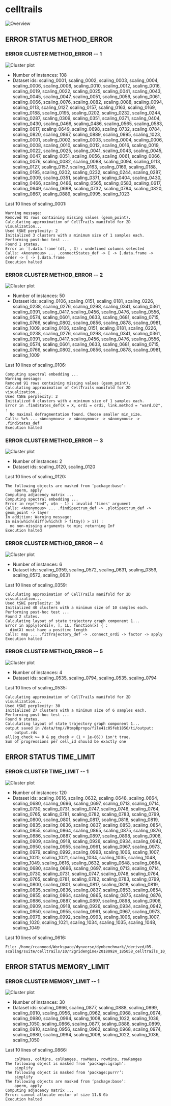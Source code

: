 # celltrails
![Overview](celltrails.png)

## ERROR STATUS METHOD_ERROR

### ERROR CLUSTER METHOD_ERROR -- 1
![Cluster plot](error_class_plots/celltrails_method_error_1.png)

 * Number of instances: 108
 * Dataset ids: scaling_0001, scaling_0002, scaling_0003, scaling_0004, scaling_0006, scaling_0008, scaling_0010, scaling_0012, scaling_0016, scaling_0019, scaling_0022, scaling_0025, scaling_0041, scaling_0043, scaling_0045, scaling_0047, scaling_0051, scaling_0056, scaling_0061, scaling_0066, scaling_0076, scaling_0082, scaling_0088, scaling_0094, scaling_0113, scaling_0127, scaling_0157, scaling_0163, scaling_0169, scaling_0188, scaling_0195, scaling_0202, scaling_0232, scaling_0244, scaling_0287, scaling_0309, scaling_0351, scaling_0371, scaling_0404, scaling_0430, scaling_0466, scaling_0486, scaling_0565, scaling_0583, scaling_0617, scaling_0649, scaling_0698, scaling_0732, scaling_0784, scaling_0820, scaling_0867, scaling_0889, scaling_0995, scaling_1023, scaling_0001, scaling_0002, scaling_0003, scaling_0004, scaling_0006, scaling_0008, scaling_0010, scaling_0012, scaling_0016, scaling_0019, scaling_0022, scaling_0025, scaling_0041, scaling_0043, scaling_0045, scaling_0047, scaling_0051, scaling_0056, scaling_0061, scaling_0066, scaling_0076, scaling_0082, scaling_0088, scaling_0094, scaling_0113, scaling_0127, scaling_0157, scaling_0163, scaling_0169, scaling_0188, scaling_0195, scaling_0202, scaling_0232, scaling_0244, scaling_0287, scaling_0309, scaling_0351, scaling_0371, scaling_0404, scaling_0430, scaling_0466, scaling_0486, scaling_0565, scaling_0583, scaling_0617, scaling_0649, scaling_0698, scaling_0732, scaling_0784, scaling_0820, scaling_0867, scaling_0889, scaling_0995, scaling_1023

Last 10 lines of scaling_0001:
```
Warning message:
Removed 91 rows containing missing values (geom_point). 
Calculating approximation of CellTrails manifold for 2D visualization...
Used tSNE perplexity: 2
Initialized 3 clusters with a minimum size of 1 samples each.
Performing post-hoc test ...
Found 1 states.
Error in `[.data.frame`(dt, , 3) : undefined columns selected
Calls: <Anonymous> ... .connectStates_def -> [ -> [.data.frame -> order -> [ -> [.data.frame
Execution halted
```

### ERROR CLUSTER METHOD_ERROR -- 2
![Cluster plot](error_class_plots/celltrails_method_error_2.png)

 * Number of instances: 50
 * Dataset ids: scaling_0106, scaling_0151, scaling_0181, scaling_0226, scaling_0238, scaling_0276, scaling_0298, scaling_0341, scaling_0361, scaling_0391, scaling_0417, scaling_0456, scaling_0476, scaling_0556, scaling_0574, scaling_0601, scaling_0633, scaling_0681, scaling_0715, scaling_0766, scaling_0802, scaling_0856, scaling_0878, scaling_0981, scaling_1009, scaling_0106, scaling_0151, scaling_0181, scaling_0226, scaling_0238, scaling_0276, scaling_0298, scaling_0341, scaling_0361, scaling_0391, scaling_0417, scaling_0456, scaling_0476, scaling_0556, scaling_0574, scaling_0601, scaling_0633, scaling_0681, scaling_0715, scaling_0766, scaling_0802, scaling_0856, scaling_0878, scaling_0981, scaling_1009

Last 10 lines of scaling_0106:
```
Computing spectral embedding ...
Warning message:
Removed 91 rows containing missing values (geom_point). 
Calculating approximation of CellTrails manifold for 2D visualization...
Used tSNE perplexity: 2
Initialized 0 clusters with a minimum size of 1 samples each.
Error in .findStates_def(X = X, ordi = ordi, link.method = "ward.D2",  : 
  No maximal defragmentation found. Choose smaller min_size.
Calls: %>% ... <Anonymous> -> <Anonymous> -> <Anonymous> -> .findStates_def
Execution halted
```

### ERROR CLUSTER METHOD_ERROR -- 3
![Cluster plot](error_class_plots/celltrails_method_error_3.png)

 * Number of instances: 2
 * Dataset ids: scaling_0120, scaling_0120

Last 10 lines of scaling_0120:
```
The following objects are masked from ‘package:base’:
    aperm, apply
Computing adjacency matrix ...
Computing spectral embedding ...
Error in rep("red", x$n - 1) : invalid 'times' argument
Calls: <Anonymous> ... .findSpectrum_def -> .plotSpectrum_def -> geom_point -> layer
In addition: Warning message:
In min(which(diff(which(h > fit$y)) > 1)) :
  no non-missing arguments to min; returning Inf
Execution halted
```

### ERROR CLUSTER METHOD_ERROR -- 4
![Cluster plot](error_class_plots/celltrails_method_error_4.png)

 * Number of instances: 6
 * Dataset ids: scaling_0359, scaling_0572, scaling_0631, scaling_0359, scaling_0572, scaling_0631

Last 10 lines of scaling_0359:
```
Calculating approximation of CellTrails manifold for 2D visualization...
Used tSNE perplexity: 30
Initialized 40 clusters with a minimum size of 10 samples each.
Performing post-hoc test ...
Found 2 states.
Calculating layout of state trajectory graph component 1...
Error in apply(ordi[v, ], 1L, function(x) { : 
  dim(X) must have a positive length
Calls: map ... .fitTrajectory_def -> .connect_ordi -> factor -> apply
Execution halted
```

### ERROR CLUSTER METHOD_ERROR -- 5
![Cluster plot](error_class_plots/celltrails_method_error_5.png)

 * Number of instances: 4
 * Dataset ids: scaling_0535, scaling_0794, scaling_0535, scaling_0794

Last 10 lines of scaling_0535:
```
Calculating approximation of CellTrails manifold for 2D visualization...
Used tSNE perplexity: 30
Initialized 27 clusters with a minimum size of 6 samples each.
Performing post-hoc test ...
Found 9 states.
Calculating layout of state trajectory graph component 1...
output saved in /data/tmp//RtmpBprnpo/file41c05feb1856/ti/output: 
	output.rds
all(pg_check >= 0 & pg_check < (1 + 1e-06)) isn't true.
Sum of progressions per cell_id should be exactly one
```

## ERROR STATUS TIME_LIMIT

### ERROR CLUSTER TIME_LIMIT -- 1
![Cluster plot](error_class_plots/celltrails_time_limit_1.png)

 * Number of instances: 120
 * Dataset ids: scaling_0616, scaling_0632, scaling_0648, scaling_0664, scaling_0680, scaling_0696, scaling_0697, scaling_0713, scaling_0714, scaling_0730, scaling_0731, scaling_0747, scaling_0748, scaling_0764, scaling_0765, scaling_0781, scaling_0782, scaling_0783, scaling_0799, scaling_0800, scaling_0801, scaling_0817, scaling_0818, scaling_0819, scaling_0835, scaling_0836, scaling_0837, scaling_0853, scaling_0854, scaling_0855, scaling_0864, scaling_0865, scaling_0875, scaling_0876, scaling_0886, scaling_0887, scaling_0897, scaling_0898, scaling_0908, scaling_0909, scaling_0918, scaling_0926, scaling_0934, scaling_0942, scaling_0950, scaling_0955, scaling_0961, scaling_0967, scaling_0973, scaling_0979, scaling_0992, scaling_0993, scaling_1006, scaling_1007, scaling_1020, scaling_1021, scaling_1034, scaling_1035, scaling_1048, scaling_1049, scaling_0616, scaling_0632, scaling_0648, scaling_0664, scaling_0680, scaling_0696, scaling_0697, scaling_0713, scaling_0714, scaling_0730, scaling_0731, scaling_0747, scaling_0748, scaling_0764, scaling_0765, scaling_0781, scaling_0782, scaling_0783, scaling_0799, scaling_0800, scaling_0801, scaling_0817, scaling_0818, scaling_0819, scaling_0835, scaling_0836, scaling_0837, scaling_0853, scaling_0854, scaling_0855, scaling_0864, scaling_0865, scaling_0875, scaling_0876, scaling_0886, scaling_0887, scaling_0897, scaling_0898, scaling_0908, scaling_0909, scaling_0918, scaling_0926, scaling_0934, scaling_0942, scaling_0950, scaling_0955, scaling_0961, scaling_0967, scaling_0973, scaling_0979, scaling_0992, scaling_0993, scaling_1006, scaling_1007, scaling_1020, scaling_1021, scaling_1034, scaling_1035, scaling_1048, scaling_1049

Last 10 lines of scaling_0616:
```
File: /home/rcannood/Workspace/dynverse/dynbenchmark//derived/05-scaling/suite/celltrails/10/r2gridengine/20180924_185058_celltrails_10_8FhYyI4ixL/log/log.616.e.txt
```

## ERROR STATUS MEMORY_LIMIT

### ERROR CLUSTER MEMORY_LIMIT -- 1
![Cluster plot](error_class_plots/celltrails_memory_limit_1.png)

 * Number of instances: 30
 * Dataset ids: scaling_0866, scaling_0877, scaling_0888, scaling_0899, scaling_0910, scaling_0956, scaling_0962, scaling_0968, scaling_0974, scaling_0980, scaling_0994, scaling_1008, scaling_1022, scaling_1036, scaling_1050, scaling_0866, scaling_0877, scaling_0888, scaling_0899, scaling_0910, scaling_0956, scaling_0962, scaling_0968, scaling_0974, scaling_0980, scaling_0994, scaling_1008, scaling_1022, scaling_1036, scaling_1050

Last 10 lines of scaling_0866:
```
    colMaxs, colMins, colRanges, rowMaxs, rowMins, rowRanges
The following object is masked from ‘package:igraph’:
    simplify
The following object is masked from ‘package:purrr’:
    simplify
The following objects are masked from ‘package:base’:
    aperm, apply
Computing adjacency matrix ...
Error: cannot allocate vector of size 11.8 Gb
Execution halted
```


